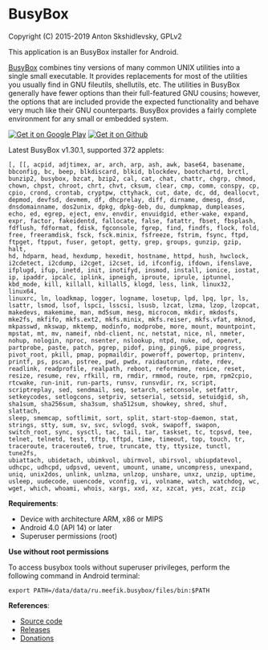 # BusyBox

Copyright (C) 2015-2019 Anton Skshidlevsky, GPLv2

This application is an BusyBox installer for Android.

[BusyBox](http://busybox.net) combines tiny versions of many common UNIX utilities into a single small executable. It provides replacements for most of the utilities you usually find in GNU fileutils, shellutils, etc. The utilities in BusyBox generally have fewer options than their full-featured GNU cousins; however, the options that are included provide the expected functionality and behave very much like their GNU counterparts. BusyBox provides a fairly complete environment for any small or embedded system.

<a href="https://play.google.com/store/apps/details?id=ru.meefik.busybox"><img src="https://gist.githubusercontent.com/meefik/54a54afa7cc1dc600bdb855cb7895a4a/raw/ad617c006a1ac28d067c9a87cec60199ca8fef7c/get-it-on-google-play.png" alt="Get it on Google Play"></a>
<a href="https://github.com/meefik/busybox/releases/latest"><img src="https://gist.githubusercontent.com/meefik/54a54afa7cc1dc600bdb855cb7895a4a/raw/ad617c006a1ac28d067c9a87cec60199ca8fef7c/get-apk-from-github.png" alt="Get it on Github"></a>

Latest BusyBox v1.30.1, supported 372 applets:

    [, [[, acpid, adjtimex, ar, arch, arp, ash, awk, base64, basename,
    bbconfig, bc, beep, blkdiscard, blkid, blockdev, bootchartd, brctl,
    bunzip2, busybox, bzcat, bzip2, cal, cat, chat, chattr, chgrp, chmod,
    chown, chpst, chroot, chrt, chvt, cksum, clear, cmp, comm, conspy, cp,
    cpio, crond, crontab, cryptpw, cttyhack, cut, date, dc, dd, deallocvt,
    depmod, devfsd, devmem, df, dhcprelay, diff, dirname, dmesg, dnsd,
    dnsdomainname, dos2unix, dpkg, dpkg-deb, du, dumpkmap, dumpleases,
    echo, ed, egrep, eject, env, envdir, envuidgid, ether-wake, expand,
    expr, factor, fakeidentd, fallocate, false, fatattr, fbset, fbsplash,
    fdflush, fdformat, fdisk, fgconsole, fgrep, find, findfs, flock, fold,
    free, freeramdisk, fsck, fsck.minix, fsfreeze, fstrim, fsync, ftpd,
    ftpget, ftpput, fuser, getopt, getty, grep, groups, gunzip, gzip, halt,
    hd, hdparm, head, hexdump, hexedit, hostname, httpd, hush, hwclock,
    i2cdetect, i2cdump, i2cget, i2cset, id, ifconfig, ifdown, ifenslave,
    ifplugd, ifup, inetd, init, inotifyd, insmod, install, ionice, iostat,
    ip, ipaddr, ipcalc, iplink, ipneigh, iproute, iprule, iptunnel,
    kbd_mode, kill, killall, killall5, klogd, less, link, linux32, linux64,
    linuxrc, ln, loadkmap, logger, logname, losetup, lpd, lpq, lpr, ls,
    lsattr, lsmod, lsof, lspci, lsscsi, lsusb, lzcat, lzma, lzop, lzopcat,
    makedevs, makemime, man, md5sum, mesg, microcom, mkdir, mkdosfs,
    mke2fs, mkfifo, mkfs.ext2, mkfs.minix, mkfs.reiser, mkfs.vfat, mknod,
    mkpasswd, mkswap, mktemp, modinfo, modprobe, more, mount, mountpoint,
    mpstat, mt, mv, nameif, nbd-client, nc, netstat, nice, nl, nmeter,
    nohup, nologin, nproc, nsenter, nslookup, ntpd, nuke, od, openvt,
    partprobe, paste, patch, pgrep, pidof, ping, ping6, pipe_progress,
    pivot_root, pkill, pmap, popmaildir, poweroff, powertop, printenv,
    printf, ps, pscan, pstree, pwd, pwdx, raidautorun, rdate, rdev,
    readlink, readprofile, realpath, reboot, reformime, renice, reset,
    resize, resume, rev, rfkill, rm, rmdir, rmmod, route, rpm, rpm2cpio,
    rtcwake, run-init, run-parts, runsv, runsvdir, rx, script,
    scriptreplay, sed, sendmail, seq, setarch, setconsole, setfattr,
    setkeycodes, setlogcons, setpriv, setserial, setsid, setuidgid, sh,
    sha1sum, sha256sum, sha3sum, sha512sum, showkey, shred, shuf, slattach,
    sleep, smemcap, softlimit, sort, split, start-stop-daemon, stat,
    strings, stty, sum, sv, svc, svlogd, svok, swapoff, swapon,
    switch_root, sync, sysctl, tac, tail, tar, taskset, tc, tcpsvd, tee,
    telnet, telnetd, test, tftp, tftpd, time, timeout, top, touch, tr,
    traceroute, traceroute6, true, truncate, tty, ttysize, tunctl, tune2fs,
    ubiattach, ubidetach, ubimkvol, ubirmvol, ubirsvol, ubiupdatevol,
    udhcpc, udhcpd, udpsvd, uevent, umount, uname, uncompress, unexpand,
    uniq, unix2dos, unlink, unlzma, unlzop, unshare, unxz, unzip, uptime,
    usleep, uudecode, uuencode, vconfig, vi, volname, watch, watchdog, wc,
    wget, which, whoami, whois, xargs, xxd, xz, xzcat, yes, zcat, zcip

**Requirements**:

* Device with architecture ARM, x86 or MIPS
* Android 4.0 (API 14) or later
* Superuser permissions (root)

**Use without root permissions**

To access busybox tools without superuser privileges, perform the following command in Android terminal:

    export PATH=/data/data/ru.meefik.busybox/files/bin:$PATH

**References**:

* [Source code](https://github.com/meefik/busybox)
* [Releases](https://github.com/meefik/busybox/releases)
* [Donations](http://meefik.github.io/donate/)
